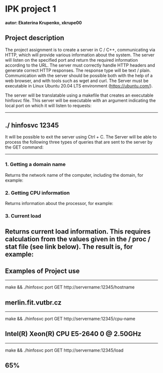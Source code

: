 # IPK project 1

#### autor: Ekaterina Krupenko, xkrupe00

## Project description

The project assignment is to create a server in C / C++, communicating via HTTP, which will provide various information about the system. The server will listen on the specified port and return the required information according to the URL. The server must correctly handle HTTP headers and generate correct HTTP responses. The response type will be text / plain. Communication with the server should be possible both with the help of a web browser, and with tools such as wget and curl. The Server must be executable in Linux Ubuntu 20.04 LTS environment (https://ubuntu.com/).

The server will be translatable using a makefile that creates an executable hinfosvc file.
This server will be executable with an argument indicating the local port on which it will listen to requests:


---
./ hinfosvc 12345
---


It will be possible to exit the server using Ctrl + C. The Server will be able to process the following three types of queries that are sent to the server by the GET command:


---
### 1. Getting a domain name

Returns the network name of the computer, including the domain, for example:

### 2. Getting CPU information

Returns information about the processor, for example:


### 3. Current load

Returns current load information. This requires calculation from the values given in the / proc / stat file (see link below). The result is, for example:
---


## Examples of Project use


---
make && ./hinfosvc port
GET http://servername:12345/hostname

merlin.fit.vutbr.cz
---


---
make && ./hinfosvc port
GET http://servername:12345/cpu-name


Intel(R) Xeon(R) CPU E5-2640 0 @ 2.50GHz
---


---
make && ./hinfosvc port
GET http://servername:12345/load

65%
---
